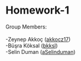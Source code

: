 # Homework-1

Group Members: <br><br>
-Zeynep Akkoç (<a href="https://github.com/akkocz17">akkocz17</a>) <br>
-Büşra Köksal (<a href="https://github.com/bkksl">bkksl</a>) <br>
-Selin Duman  (<a href="https://github.com/Selinduman">aSelinduman</a>) <br>
